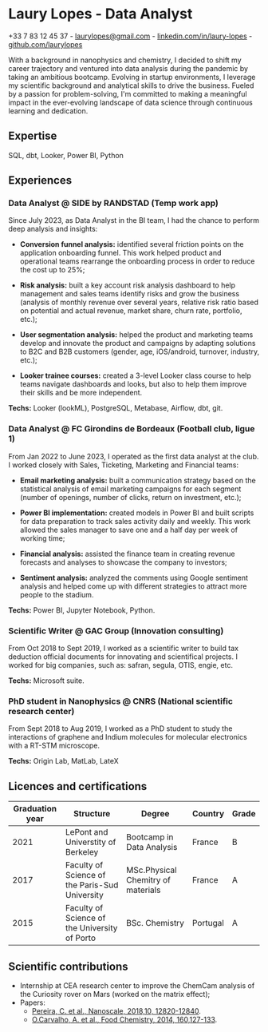 
# Laury Lopes - Data Analyst
+33 7 83 12 45 37 - laurylopes@gmail.com - [linkedin.com/in/laury-lopes](https://www.linkedin.com/in/laury-lopes/) - [github.com/laurylopes](https://github.com/laurylopes)

With a background in nanophysics and chemistry, I decided to shift my career trajectory and ventured into data analysis during the pandemic by taking an ambitious bootcamp. Evolving in startup environments, I leverage my scientific background and analytical skills to drive the business. Fueled by a passion for problem-solving, I'm committed to making a meaningful impact in the ever-evolving landscape of data science through continuous learning and dedication.

## Expertise
SQL, dbt, Looker, Power BI, Python

## Experiences
### Data Analyst @ SIDE by RANDSTAD (Temp work app)
Since July 2023, as Data Analyst in the BI team, I had the chance to perform deep analysis and insights: 
* **Conversion funnel analysis:** identified several friction points on the application onboarding funnel. This work helped product and operational teams rearrange the onboarding process in order to reduce the cost up to 25%;

* **Risk analysis:** built a key account risk analysis dashboard to help management and sales teams identify risks and grow the business (analysis of monthly revenue over several years, relative risk ratio based on potential and actual revenue, market share, churn rate, portfolio, etc.);

* **User segmentation analysis:** helped the product and marketing teams develop and innovate the product and campaigns by adapting solutions to B2C and B2B customers (gender, age, iOS/android, turnover, industry, etc.);

* **Looker trainee courses:** created a 3-level Looker class course to help teams navigate dashboards and looks, but also to help them improve their skills and be more independent.

**Techs:** Looker (lookML), PostgreSQL, Metabase, Airflow, dbt, git.

### Data Analyst @ FC Girondins de Bordeaux (Football club, ligue 1)
From Jan 2022 to June 2023, I operated as the first data analyst at the club. I worked closely with Sales, Ticketing, Marketing and Financial teams: 

* **Email marketing analysis:** built a communication strategy based on the statistical analysis of email marketing campaigns for each segment (number of openings, number of clicks, return on investment, etc.);

* **Power BI implementation:** created models in Power BI and built scripts for data preparation to track sales activity daily and weekly. This work allowed the sales manager to save one and a half day per week of working time;

* **Financial analysis:** assisted the finance team in creating revenue forecasts and analyses to showcase the company to investors;

* **Sentiment analysis:** analyzed the comments using Google sentiment analysis and helped come up with different strategies to attract more people to the stadium.

**Techs:** Power BI, Jupyter Notebook, Python. 

### Scientific Writer @ GAC Group (Innovation consulting)
From Oct 2018 to Sept 2019, I worked as a scientific writer to build tax deduction official documents for innovating and scientifical projects. I worked for big companies, such as: safran, segula, OTIS, engie, etc. 

**Techs:** Microsoft suite.

### PhD student in Nanophysics @ CNRS (National scientific research center)
From Sept 2018 to Aug 2019, I worked as a PhD student to study the interactions of graphene and Indium molecules for molecular electronics with a RT-STM microscope.

**Techs:** Origin Lab, MatLab, LateX


## Licences and certifications
|Graduation year|Structure|Degree|Country| Grade
|--|--|--|--|--|
|2021|LePont and Universtity of Berkeley|Bootcamp in Data Analysis | France | B
|2017|Faculty of Science of the Paris-Sud University|MSc.Physical Chemitry of materials| France | A
|2015|Faculty of Science of the University of Porto|BSc. Chemistry| Portugal | A


## Scientific contributions
- Internship at CEA research center to improve the ChemCam analysis of the Curiosity rover on Mars (worked on the matrix effect);
- Papers:
  - [Pereira, C. et al., Nanoscale, 2018,10, 12820-12840](https://pubs.rsc.org/en/content/articlelanding/2018/nr/c8nr03533d").
  - [O.Carvalho, A. et al., Food Chemistry, 2014, 160,127-133](https://www.sciencedirect.com/science/article/abs/pii/S0308814614004658?via%3Dihub).

  